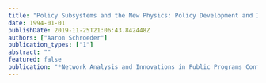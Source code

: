 ```yaml
---
title: "Policy Subsystems and the New Physics: Policy Development and Implementation at the Edge of Chaos."
date: 1994-01-01
publishDate: 2019-11-25T21:06:43.842448Z
authors: ["Aaron Schroeder"]
publication_types: ["1"]
abstract: ""
featured: false
publication: "*Network Analysis and Innovations in Public Programs Conference, University of Wisconsin - Madison.*"
---
```



